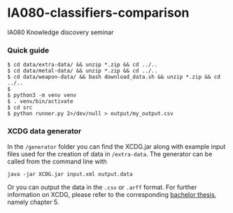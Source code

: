 # IA080-classifiers-comparison
IA080 Knowledge discovery seminar


### Quick guide
```
$ cd data/extra-data/ && unzip *.zip && cd ../..
$ cd data/metal-data/ && unzip *.zip && cd ../..
$ cd data/weapon-data/ && bash download_data.sh && unzip *.zip && cd ../..
$
$ python3 -m venv venv
$ . venv/bin/activate
$ cd src
$ python runner.py 2>/dev/null > output/my_output.csv
```


### XCDG data generator
In the `/generator` folder you can find the XCDG.jar along with example input files used for the creation of data in `/extra-data`. The generator can be called from the command line with

`java -jar XCDG.jar input.xml output.data`

Or you can output the data in the `.csv` or `.arff` format. For further information on XCDG, please refer to the corresponding [bachelor thesis](https://is.muni.cz/auth/th/q7e3d/hetlerovic_bachelor_thesis.pdf), namely chapter 5.
